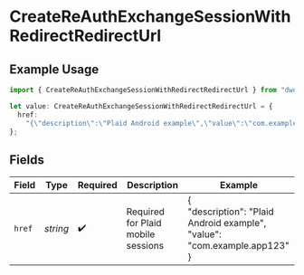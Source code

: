 # CreateReAuthExchangeSessionWithRedirectRedirectUrl

## Example Usage

```typescript
import { CreateReAuthExchangeSessionWithRedirectRedirectUrl } from "dwolla/models";

let value: CreateReAuthExchangeSessionWithRedirectRedirectUrl = {
  href:
    "{\"description\":\"Plaid Android example\",\"value\":\"com.example.app123\"}",
};
```

## Fields

| Field                                                                     | Type                                                                      | Required                                                                  | Description                                                               | Example                                                                   |
| ------------------------------------------------------------------------- | ------------------------------------------------------------------------- | ------------------------------------------------------------------------- | ------------------------------------------------------------------------- | ------------------------------------------------------------------------- |
| `href`                                                                    | *string*                                                                  | :heavy_check_mark:                                                        | Required for Plaid mobile sessions                                        | {<br/>"description": "Plaid Android example",<br/>"value": "com.example.app123"<br/>} |